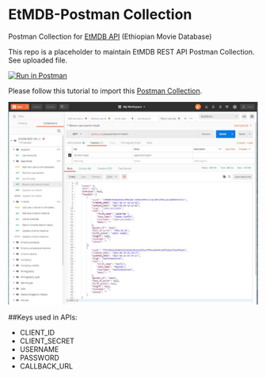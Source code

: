 EtMDB-Postman Collection
========================================
Postman Collection for [EtMDB API](https://etmdb.com) (Ethiopian Movie Database)

This repo is a placeholder to maintain EtMDB REST API Postman Collection. See uploaded file.

[![Run in Postman](https://run.pstmn.io/button.svg)](https://documenter.getpostman.com/view/3854522/RWEfMKHm#05828989-a418-4fa6-8225-74d14c7c51bc)

Please follow this tutorial to import this [Postman Collection](https://www.getpostman.com/docs/collections).

![Postman](Images/etmdb-api-postman-collection.JPG)

##Keys used in APIs:
- CLIENT_ID
- CLIENT_SECRET
- USERNAME
- PASSWORD
- CALLBACK_URL
